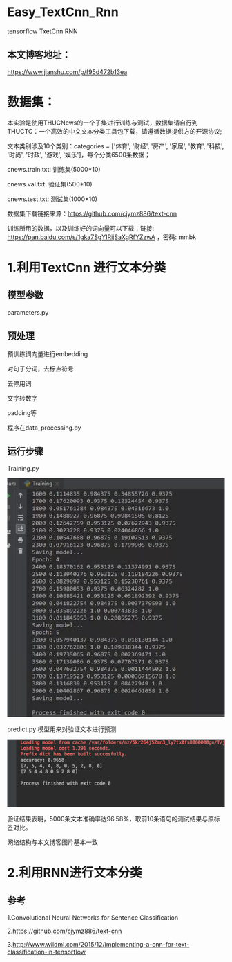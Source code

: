# Easy_TextCnn_Rnn
tensorflow TxetCnn RNN

## 本文博客地址：
https://www.jianshu.com/p/f95d472b13ea

# 数据集：
本实验是使用THUCNews的一个子集进行训练与测试，数据集请自行到THUCTC：一个高效的中文文本分类工具包下载，请遵循数据提供方的开源协议;

文本类别涉及10个类别：categories = ['体育', '财经', '房产', '家居', '教育', '科技', '时尚', '时政', '游戏', '娱乐']，每个分类6500条数据；

cnews.train.txt: 训练集(5000*10)

cnews.val.txt: 验证集(500*10)

cnews.test.txt: 测试集(1000*10)

数据集下载链接来源：https://github.com/cjymz886/text-cnn

训练所用的数据，以及训练好的词向量可以下载：链接: https://pan.baidu.com/s/1gka7SgYIRijSaXgRfYZzwA ，密码: mmbk


# 1.利用TextCnn 进行文本分类
## 模型参数
parameters.py

## 预处理
预训练词向量进行embedding

对句子分词，去标点符号

去停用词

文字转数字

padding等

程序在data_processing.py

## 运行步骤
Training.py 

![train and test result](https://github.com/NLPxiaoxu/Easy_TextCnn_Rnn/blob/master/TextCnn/image/train.jpeg)

predict.py 模型用来对验证文本进行预测

![evalutaing result](https://github.com/NLPxiaoxu/Easy_TextCnn_Rnn/blob/master/TextCnn/image/evaluate.jpeg)

验证结果表明，5000条文本准确率达96.58%，取前10条语句的测试结果与原标签对比。

网络结构与本文博客图片基本一致





# 2.利用RNN进行文本分类


## 参考
1.Convolutional Neural Networks for Sentence Classification 

2.https://github.com/cjymz886/text-cnn

3.http://www.wildml.com/2015/12/implementing-a-cnn-for-text-classification-in-tensorflow
